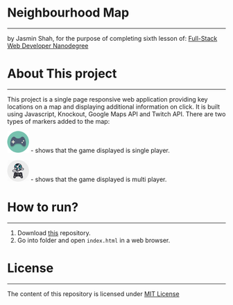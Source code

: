 # Neighbourhood Map
----
by Jasmin Shah, for the purpose of completing sixth lesson of:
[Full-Stack Web Developer Nanodegree](https://www.udacity.com/course/nd004)

# About This project
----
This project is a single page responsive web application providing key locations on a map and displaying additional information on click. It is built using Javascript, Knockout, Google Maps API and Twitch API. There are two types of markers added to the map:

<img src="https://raw.githubusercontent.com/Jasmin25/Project6/master/img/single.png" width="50" height="auto" title="Single Player" /> - shows that the game displayed is single player.

<img src="https://raw.githubusercontent.com/Jasmin25/Project6/master/img/multiple.png" width="50" height="auto" title="Multi Player" /> - shows that the game displayed is multi player.

# How to run?
----
1. Download [this](https://github.com/Jasmin25/Neighbourhood_Map/) repository.
2. Go into folder and open `index.html` in a web browser.

# License
----
The content of this repository is licensed under [MIT License](https://opensource.org/licenses/MIT)
